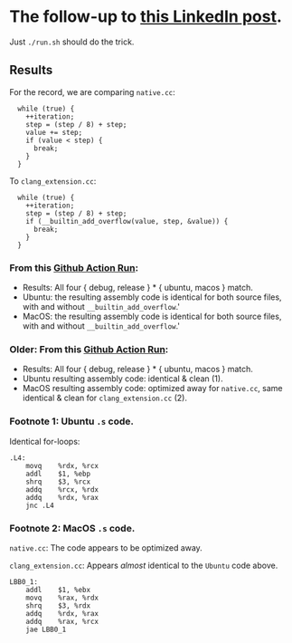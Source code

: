 # The follow-up to [this LinkedIn post](https://www.linkedin.com/posts/dimakorolev_an-innocent-question-is-there-a-simple-way-activity-7131961959498833920-e8CQ).

Just `./run.sh` should do the trick.

## Results

For the record, we are comparing `native.cc`:

```
  while (true) {
    ++iteration;
    step = (step / 8) + step;
    value += step;
    if (value < step) {
      break;
    }
  }
```

To `clang_extension.cc`:

```
  while (true) {
    ++iteration;
    step = (step / 8) + step;
    if (__builtin_add_overflow(value, step, &value)) {
      break;
    }
  }
```

### From this [Github Action Run](https://github.com/dkorolev/clang_builtin_add_overflow/actions/runs/6927046096):

* Results: All four { debug, release } * { ubuntu, macos } match.
* Ubuntu: the resulting assembly code is identical for both source files, with and without `__builtin_add_overflow`.'
* MacOS: the resulting assembly code is identical for both source files, with and without `__builtin_add_overflow`.'

### Older: From this [Github Action Run](https://github.com/dkorolev/clang_builtin_add_overflow/actions/runs/6925792599):

* Results: All four { debug, release } * { ubuntu, macos } match.
* Ubuntu resulting assembly code: identical & clean (1).
* MacOS resulting assembly code: optimized away for `native.cc`, same identical & clean for `clang_extension.cc` (2).

### Footnote 1: Ubuntu `.s` code.

Identical for-loops:

```
.L4:
	movq	%rdx, %rcx
	addl	$1, %ebp
	shrq	$3, %rcx
	addq	%rcx, %rdx
	addq	%rdx, %rax
	jnc	.L4
```

### Footnote 2: MacOS `.s` code.

`native.cc`: The code appears to be optimized away.

`clang_extension.cc`: Appears _almost_ identical to the `Ubuntu` code above.

```
LBB0_1:
	addl	$1, %ebx
	movq	%rax, %rdx
	shrq	$3, %rdx
	addq	%rdx, %rax
	addq	%rax, %rcx
	jae	LBB0_1
```
